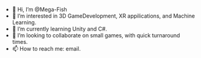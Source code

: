 - 👋 Hi, I’m @Mega-Fish
- 👀 I’m interested in 3D GameDevelopment, XR appilications, and Machine Learning.
- 🌱 I’m currently learning Unity and C#.
- 💞️ I’m looking to collaborate on small games, with quick turnaround times.
- 📫 How to reach me: email.

<!---
Mega-Fish/Mega-Fish is a ✨ special ✨ repository because its `README.md` (this file) appears on your GitHub profile.
You can click the Preview link to take a look at your changes.
--->
